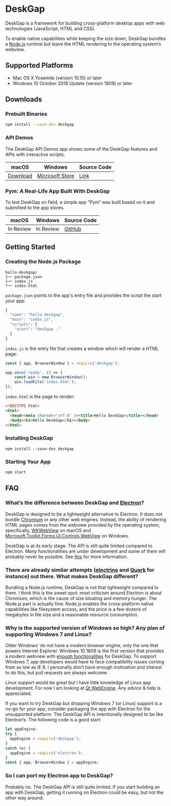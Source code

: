 # DeskGap

DeskGap is a framework for building cross-platform desktop apps with web technologies (JavaScript, HTML and CSS).

To enable native capabilities while keeping the size down, DeskGap bundles a [Node.js](https://nodejs.org/) runtime but leave the HTML rendering to the operating system‘s webview.

## Supported Platforms

- Mac OS X Yosemite (version 10.10) or later
- Windows 10 October 2018 Update (version 1809) or later

## Downloads

### Prebuilt Binaries

```sh
npm install --save-dev deskgap
```

### API Demos
The DeskGap API Demos app shows some of the DeskGap features and APIs with interactive scripts.

|macOS|Windows|Source Code|
|-|-|-|
|[Download](https://deskgap.com/dl/macos) | [Microsoft Store](https://deskgap.com/dl/win32) | [Link](https://github.com/patr0nus/DeskGap/tree/master/app) |

### Pym: A Real-Life App Built With DeskGap
To test DeskGap on field, a simple app ”Pym“ was built based on it and submitted to the app stores.

|macOS|Windows|Source Code|
|-|-|-|
|In Review | In Review | [GitHub](https://github.com/patr0nus/Pym) |

## Getting Started

### Creating the Node.js Package
```
hello-deskgap/
├── package.json
├── index.js
└── index.html
```

`package.json` points to the app's entry file and provides the script the start your app:
```js
{
  "name": "hello-deskgap",
  "main": "index.js",
  "scripts": {
    "start": "deskgap ."
  }
}
```

`index.js` is the entry file that creates a window which will render a HTML page:
```js
const { app, BrowserWindow } = require('deskgap');

app.once('ready', () => {
    const win = new BrowserWindow();
    win.loadFile('index.html');
});
```

`index.html` is the page to render:
```html
<!DOCTYPE html>
<html>
  <head><meta charset="utf-8" /><title>Hello DeskGap</title></head>
  <body><h1>Hello DeskGap</h1></body>
</html>
```

### Installing DeskGap

```
npm install --save-dev deskgap
```

### Starting Your App

```sh
npm start
```

## FAQ

### What’s the difference between DeskGap and [Electron](https://electronjs.org)? 

DeskGap is designed to be a lightweight alternative to Electron. It does not bundle [Chromium](https://www.chromium.org/) or any other web engines. Instead, the ability of rendering HTML pages comes from the webview provided by the operating system, specifically, [WKWebView](https://developer.apple.com/documentation/webkit/wkwebview) on macOS and [Microsoft.Toolkit.Forms.UI.Controls.WebView](https://docs.microsoft.com/en-us/windows/communitytoolkit/controls/wpf-winforms/webview) on Windows.

DeskGap is at its early stage. The API is still quite limited compared to Electron. Many functionalities are under development and some of them will probably never be possible. See [this](https://deskgap.com/api/) for more information.

### There are already similar attempts ([electrino](https://github.com/pojala/electrino) and [Quark](https://github.com/jscherer92/Quark) for instance) out there. What makes DeskGap different?

Bundling a Node.js runtime, DeskGap is not that lightweight compared to them. I think this is the sweet spot: most criticism around Electron is about Chromium, which is the cause of size bloating and memory hunger. The Node.js part is actually fine: Node.js enables the cross-platform native capabilities like filesystem access, and the price is a few dozens of megabytes in file size and a reasonable resource consumption.

### Why is the supported version of Windows so high? Any plan of supporting Windows 7 and Linux?

Older Windows’ do not have a modern browser engine, only the one that powers Internet Explorer. Windows 10 1809 is the first version that provides a modern webview with [enough functionalities](https://docs.microsoft.com/en-us/microsoft-edge/dev-guide#win32-webview-updates) for DeskGap. To support Windows 7, app developers would have to face compatibility issues coming from as low as IE 8. I personally don’t have enough motivation and interest to do this, but pull requests are always welcome.

Linux support would be great but I have little knowledge of Linux app development. For now I am looking at [Qt WebEngine](https://doc.qt.io/qt-5/qtwebengine-index.html). Any advice & help is appreciated.

If you want to try DeskGap but dropping Windows 7 (or Linux) support is a no-go for your app, consider packaging the app with Electron for the unsupported platform. The DeskGap API is intentionally designed to be like Electron’s. The following code is a good start:

```js
let appEngine;
try {
  appEngine = require('deskgap');
}
catch (e) {
  appEngine = require('electron');
}
const { app, BrowserWindow } = appEngine;
```

### So I can port my Electron app to DeskGap?

Probably no. The DeskGap API is still quite limited. If you start building an app with DeskGap, getting it running on Electron could be easy, but not the other way around.

